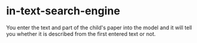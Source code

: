 # in-text-search-engine
You enter the text and part of the child's paper into the model and it will tell you whether it is described from the first entered text or not.
